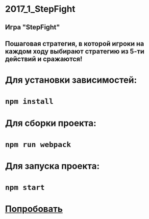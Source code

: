 # 2017_1_StepFight

## Игра "StepFight"

## Пошаговая стратегия, в которой игроки на каждом ходу выбирают стратегию из 5-ти действий и сражаются!

# Для установки зависимостей:
# `npm install`
# Для сборки проекта:
# `npm run webpack`
# Для запуска проекта:
# `npm start`

# [Попробовать](https://tp-front-end-js-game.herokuapp.com)
